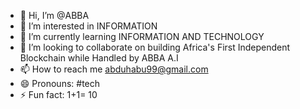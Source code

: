 - 👋 Hi, I’m @ABBA
- 👀 I’m interested in INFORMATION 
- 🌱 I’m currently learning INFORMATION AND TECHNOLOGY 
- 💞️ I’m looking to collaborate on building Africa's First Independent Blockchain while Handled by ABBA A.I
- 📫 How to reach me abduhabu99@gmail.com
- 😄 Pronouns: #tech
- ⚡ Fun fact: 1+1= 10

<!---
ABDUHABU/ABDUHABU is a ✨ special ✨ repository because its `README.md` (this file) appears on your GitHub profile.
You can click the Preview link to take a look at your changes.
--->

